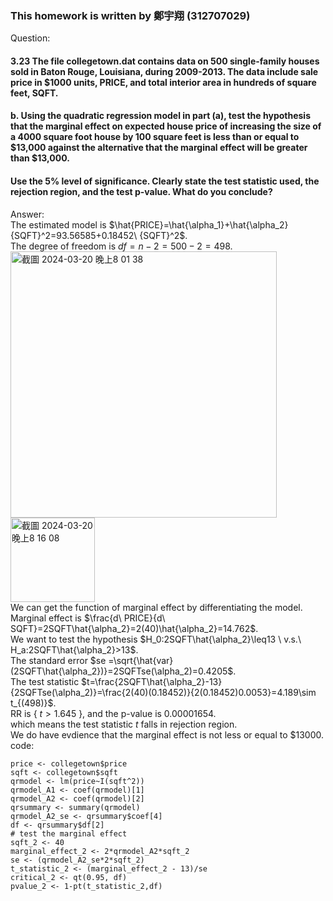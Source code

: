 ### This homework is written by 鄭宇翔 (312707029)
Question:
#### 3.23 The file collegetown.dat contains data on 500 single-family houses sold in Baton Rouge, Louisiana, during 2009-2013. The data include sale price in $1000 units, PRICE, and total interior area in hundreds of square feet, SQFT. 
#### b. Using the quadratic regression model in part (a), test the hypothesis that the marginal effect on expected house price of increasing the size of a 4000 square foot house by 100 square feet is less than or equal to $13,000 against the alternative that the marginal effect will be greater than $13,000. 
#### Use the 5% level of significance. Clearly state the test statistic used, the rejection region, and the test p-value. What do you conclude?

Answer:\
The estimated model is  $\hat{PRICE}=\hat{\alpha_1}+\hat{\alpha_2}{SQFT}^2=93.56585+0.18452\ {SQFT}^2$.\
The degree of freedom is $df=n-2=500-2=498$.\
<img width="426" alt="截圖 2024-03-20 晚上8 01 38" src="https://github.com/HWTeng-Course/202402-Financial-Econometrics/assets/67742647/901a74e2-5b1e-4060-a8bb-1ff8f12dea33">\
<img width="135" alt="截圖 2024-03-20 晚上8 16 08" src="https://github.com/HWTeng-Course/202402-Financial-Econometrics/assets/67742647/cd4de94a-0f73-4d98-a223-0466bf6cf4b5">\
We can get the function of marginal effect by differentiating the model.\
Marginal effect is $\frac{d\ PRICE}{d\ SQFT}=2SQFT\hat{\alpha_2}=2(40)\hat{\alpha_2}=14.762$.\
We want to test the hypothesis $H_0:2SQFT\hat{\alpha_2}\leq13 \ v.s.\ H_a:2SQFT\hat{\alpha_2}>13$.\
The standard error $se =\sqrt{\hat{var}(2SQFT\hat{\alpha_2})}=2SQFTse(\alpha_2)=0.4205$.\
The test statistic  $t=\frac{2SQFT\hat{\alpha_2}-13}{2SQFTse(\alpha_2)}=\frac{2(40)(0.18452)}{2(0.18452)0.0053}=4.189\sim t_{(498)}$.\
RR is { $t>1.645$ }, and the p-value is $0.00001654$.\
which means the test statistic $t$ falls in rejection region. \
We do have evdience that the marginal effect is not less or equal to $13000.\
code:
```{r}
price <- collegetown$price
sqft <- collegetown$sqft
qrmodel <- lm(price~I(sqft^2))
qrmodel_A1 <- coef(qrmodel)[1]
qrmodel_A2 <- coef(qrmodel)[2]
qrsummary <- summary(qrmodel)
qrmodel_A2_se <- qrsummary$coef[4]
df <- qrsummary$df[2]
# test the marginal effect
sqft_2 <- 40
marginal_effect_2 <- 2*qrmodel_A2*sqft_2
se <- (qrmodel_A2_se*2*sqft_2)
t_statistic_2 <- (marginal_effect_2 - 13)/se
critical_2 <- qt(0.95, df)
pvalue_2 <- 1-pt(t_statistic_2,df)
```
